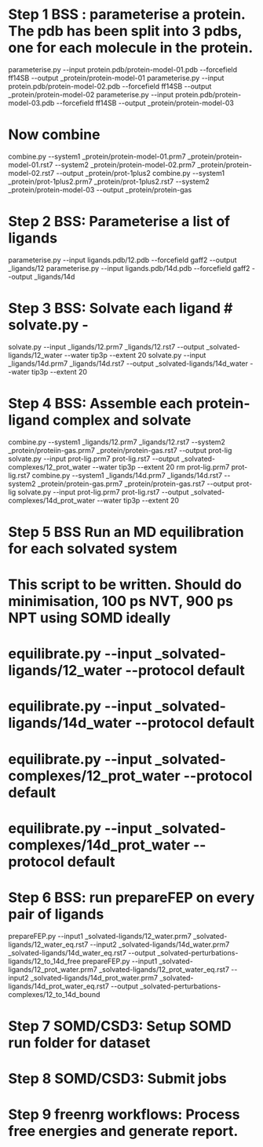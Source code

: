 # Step 1 BSS : parameterise a protein. The pdb has been split into 3 pdbs, one for each molecule in the protein.     
parameterise.py --input protein.pdb/protein-model-01.pdb --forcefield ff14SB --output _protein/protein-model-01
parameterise.py --input protein.pdb/protein-model-02.pdb --forcefield ff14SB --output _protein/protein-model-02
parameterise.py --input protein.pdb/protein-model-03.pdb --forcefield ff14SB --output _protein/protein-model-03
# Now combine
combine.py --system1 _protein/protein-model-01.prm7 _protein/protein-model-01.rst7 --system2 _protein/protein-model-02.prm7 _protein/protein-model-02.rst7 --output _protein/prot-1plus2
combine.py --system1 _protein/prot-1plus2.prm7 _protein/prot-1plus2.rst7 --system2 _protein/protein-model-03 --output _protein/protein-gas
# Step 2 BSS: Parameterise a list of ligands 
parameterise.py --input ligands.pdb/12.pdb --forcefield gaff2 --output _ligands/12
parameterise.py --input ligands.pdb/14d.pdb --forcefield gaff2 --output _ligands/14d
# Step 3 BSS: Solvate each ligand  # solvate.py -
solvate.py --input _ligands/12.prm7 _ligands/12.rst7 --output _solvated-ligands/12_water --water tip3p --extent 20
solvate.py --input _ligands/14d.prm7 _ligands/14d.rst7 --output _solvated-ligands/14d_water --water tip3p --extent 20
# Step 4 BSS: Assemble each protein-ligand complex and solvate 
combine.py --system1 _ligands/12.prm7 _ligands/12.rst7 --system2 _protein/proteiin-gas.prm7 _protein/protein-gas.rst7 --output prot-lig
solvate.py --input prot-lig.prm7 prot-lig.rst7 --output _solvated-complexes/12_prot_water --water tip3p --extent 20
rm prot-lig.prm7 prot-lig.rst7
combine.py --system1 _ligands/14d.prm7 _ligands/14d.rst7 --system2 _protein/protein-gas.prm7 _protein/protein-gas.rst7 --output prot-lig
solvate.py --input prot-lig.prm7 prot-lig.rst7 --output _solvated-complexes/14d_prot_water --water tip3p --extent 20
# Step 5 BSS Run an MD equilibration for each solvated system 
# This script to be written. Should do minimisation, 100 ps NVT, 900 ps NPT using SOMD ideally
# equilibrate.py --input _solvated-ligands/12_water --protocol default
# equilibrate.py --input _solvated-ligands/14d_water --protocol default
# equilibrate.py --input _solvated-complexes/12_prot_water --protocol default
# equilibrate.py --input _solvated-complexes/14d_prot_water --protocol default
# Step 6 BSS: run prepareFEP on every pair of ligands
prepareFEP.py --input1 _solvated-ligands/12_water.prm7 _solvated-ligands/12_water_eq.rst7 --input2 _solvated-ligands/14d_water.prm7 _solvated-ligands/14d_water_eq.rst7 --output _solvated-perturbations-ligands/12_to_14d_free
prepareFEP.py --input1 _solvated-ligands/12_prot_water.prm7 _solvated-ligands/12_prot_water_eq.rst7 --input2 _solvated-ligands/14d_prot_water.prm7 _solvated-ligands/14d_prot_water_eq.rst7 --output _solvated-perturbations-complexes/12_to_14d_bound
# Step 7 SOMD/CSD3: Setup SOMD run folder for dataset
# Step 8 SOMD/CSD3: Submit jobs 
# Step 9 freenrg workflows: Process free energies and generate report. 

